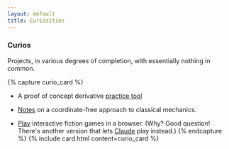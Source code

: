 ```yaml
---
layout: default
title: Curiosities
---
```


### Curios

Projects, in various degrees of completion, 
with essentially nothing in common.

{% capture curio_card %}
* A proof of concept derivative [practice tool](dprof/dprof.html)

* [Notes](assets/InvariantMechanics.pdf) on a coordinate-free approach to classical mechanics.

* [Play](ifclaude) interactive fiction games in a browser. (Why? Good question! There's another version that lets [Claude](http://claude.ai) play instead.)
{% endcapture %}
{% include card.html content=curio_card %}